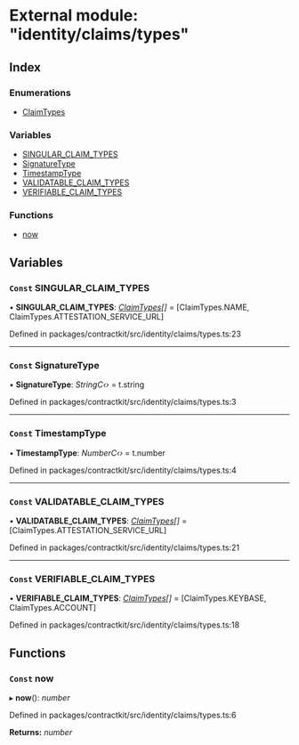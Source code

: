 # External module: "identity/claims/types"

## Index

### Enumerations

* [ClaimTypes](../enums/_identity_claims_types_.claimtypes.md)

### Variables

* [SINGULAR_CLAIM_TYPES](_identity_claims_types_.md#const-singular_claim_types)
* [SignatureType](_identity_claims_types_.md#const-signaturetype)
* [TimestampType](_identity_claims_types_.md#const-timestamptype)
* [VALIDATABLE_CLAIM_TYPES](_identity_claims_types_.md#const-validatable_claim_types)
* [VERIFIABLE_CLAIM_TYPES](_identity_claims_types_.md#const-verifiable_claim_types)

### Functions

* [now](_identity_claims_types_.md#const-now)

## Variables

### `Const` SINGULAR_CLAIM_TYPES

• **SINGULAR_CLAIM_TYPES**: *[ClaimTypes](../enums/_identity_claims_types_.claimtypes.md)[]* = [ClaimTypes.NAME, ClaimTypes.ATTESTATION_SERVICE_URL]

Defined in packages/contractkit/src/identity/claims/types.ts:23

___

### `Const` SignatureType

• **SignatureType**: *StringC‹›* = t.string

Defined in packages/contractkit/src/identity/claims/types.ts:3

___

### `Const` TimestampType

• **TimestampType**: *NumberC‹›* = t.number

Defined in packages/contractkit/src/identity/claims/types.ts:4

___

### `Const` VALIDATABLE_CLAIM_TYPES

• **VALIDATABLE_CLAIM_TYPES**: *[ClaimTypes](../enums/_identity_claims_types_.claimtypes.md)[]* = [ClaimTypes.ATTESTATION_SERVICE_URL]

Defined in packages/contractkit/src/identity/claims/types.ts:21

___

### `Const` VERIFIABLE_CLAIM_TYPES

• **VERIFIABLE_CLAIM_TYPES**: *[ClaimTypes](../enums/_identity_claims_types_.claimtypes.md)[]* = [ClaimTypes.KEYBASE, ClaimTypes.ACCOUNT]

Defined in packages/contractkit/src/identity/claims/types.ts:18

## Functions

### `Const` now

▸ **now**(): *number*

Defined in packages/contractkit/src/identity/claims/types.ts:6

**Returns:** *number*
